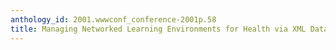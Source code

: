 ```yaml
---
anthology_id: 2001.wwwconf_conference-2001p.58
title: Managing Networked Learning Environments for Health via XML Databases and Zope
---
```

